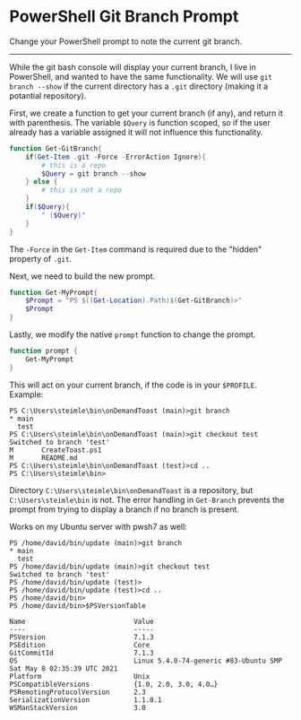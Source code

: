 # PowerShell Git Branch Prompt

Change your PowerShell prompt to note the current git branch.

-----

While the git bash console will display your current branch, I live in PowerShell, and wanted to have the same functionality. We will use ``git branch --show`` if the current directory has a ``.git`` directory (making it a potantial repository).

First, we create a function to get your current branch (if any), and return it with parenthesis. The variable ``$Query`` is function scoped, so if the user already has a variable assigned it will not influence this functionality.

```powershell
function Get-GitBranch{
    if(Get-Item .git -Force -ErrorAction Ignore){
        # this is a repo
        $Query = git branch --show
    } else {
        # this is not a repo
    }
    if($Query){
        " ($Query)"
    }
}
```

The ``-Force`` in the ``Get-Item`` command is required due to the "hidden" property of ``.git``.

Next, we need to build the new prompt.

```powershell
function Get-MyPrompt{
    $Prompt = "PS $((Get-Location).Path)$(Get-GitBranch)>"
    $Prompt
}
```

Lastly, we modify the native ``prompt`` function to change the prompt.

```powershell
function prompt {
    Get-MyPrompt
}
```

This will act on your current branch, if the code is in your ``$PROFILE``. Example:

```
PS C:\Users\steimle\bin\onDemandToast (main)>git branch
* main
  test
PS C:\Users\steimle\bin\onDemandToast (main)>git checkout test
Switched to branch 'test'
M       CreateToast.ps1
M       README.md
PS C:\Users\steimle\bin\onDemandToast (test)>cd ..
PS C:\Users\steimle\bin>
```

Directory ``C:\Users\steimle\bin\onDemandToast`` is a repository, but ``C:\Users\steimle\bin`` is not. The error handling in ``Get-Branch``  prevents the prompt from trying to display a branch if no branch is present.

Works on my Ubuntu server with pwsh7 as well:

```
PS /home/david/bin/update (main)>git branch       
* main
  test
PS /home/david/bin/update (main)>git checkout test
Switched to branch 'test'
PS /home/david/bin/update (test)>
PS /home/david/bin/update (test)>cd ..
PS /home/david/bin>
PS /home/david/bin>$PSVersionTable

Name                           Value
----                           -----
PSVersion                      7.1.3
PSEdition                      Core
GitCommitId                    7.1.3
OS                             Linux 5.4.0-74-generic #83-Ubuntu SMP Sat May 8 02:35:39 UTC 2021
Platform                       Unix
PSCompatibleVersions           {1.0, 2.0, 3.0, 4.0…}
PSRemotingProtocolVersion      2.3
SerializationVersion           1.1.0.1
WSManStackVersion              3.0
```
